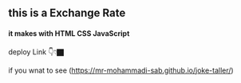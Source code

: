 ## this is a Exchange Rate

#### it makes with HTML CSS JavaScript

deploy Link 👇👇🏿


if you wnat to see (https://mr-mohammadi-sab.github.io/joke-taller/)